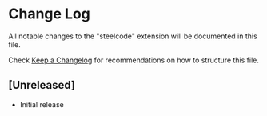 # Change Log

All notable changes to the "steelcode" extension will be documented in this file.

Check [Keep a Changelog](http://keepachangelog.com/) for recommendations on how to structure this file.

## [Unreleased]

- Initial release